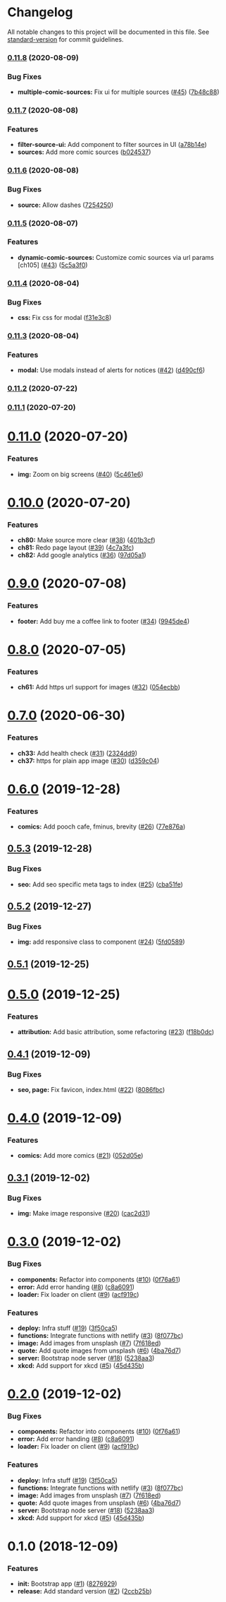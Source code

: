 # Changelog

All notable changes to this project will be documented in this file. See [standard-version](https://github.com/conventional-changelog/standard-version) for commit guidelines.

### [0.11.8](https://github.com/prashanthr/inspire-me/compare/v0.11.7...v0.11.8) (2020-08-09)


### Bug Fixes

* **multiple-comic-sources:** Fix ui for multiple sources ([#45](https://github.com/prashanthr/inspire-me/issues/45)) ([7b48c88](https://github.com/prashanthr/inspire-me/commit/7b48c8851cf563fe2f2566a128b359fa168df48a))

### [0.11.7](https://github.com/prashanthr/inspire-me/compare/v0.11.6...v0.11.7) (2020-08-08)


### Features

* **filter-source-ui:** Add component to filter sources in UI ([a78b14e](https://github.com/prashanthr/inspire-me/commit/a78b14e3a19895230d5c50c1fef8e35265098df1))
* **sources:** Add more comic sources ([b024537](https://github.com/prashanthr/inspire-me/commit/b024537cee8f835332ff751f357c6f497ff42865))

### [0.11.6](https://github.com/prashanthr/inspire-me/compare/v0.11.5...v0.11.6) (2020-08-08)


### Bug Fixes

* **source:** Allow dashes ([7254250](https://github.com/prashanthr/inspire-me/commit/72542509eaadb25f391cd41f07d627043108d47a))

### [0.11.5](https://github.com/prashanthr/inspire-me/compare/v0.11.4...v0.11.5) (2020-08-07)


### Features

* **dynamic-comic-sources:** Customize comic sources via url params [ch105] ([#43](https://github.com/prashanthr/inspire-me/issues/43)) ([5c5a3f0](https://github.com/prashanthr/inspire-me/commit/5c5a3f02b6a2db3a86aa7bc5086ad1c75a61fc6f))

### [0.11.4](https://github.com/prashanthr/inspire-me/compare/v0.11.3...v0.11.4) (2020-08-04)


### Bug Fixes

* **css:** Fix css for modal ([f31e3c8](https://github.com/prashanthr/inspire-me/commit/f31e3c849e899e7cdfdb4ed823f9eb039eee6dc8))

### [0.11.3](https://github.com/prashanthr/inspire-me/compare/v0.11.2...v0.11.3) (2020-08-04)


### Features

* **modal:** Use modals instead of alerts for notices ([#42](https://github.com/prashanthr/inspire-me/issues/42)) ([d490cf6](https://github.com/prashanthr/inspire-me/commit/d490cf6bdf0671f7eedb540b4ca786c52ce0a3c9))

### [0.11.2](https://github.com/prashanthr/inspire-me/compare/v0.11.1...v0.11.2) (2020-07-22)

### [0.11.1](https://github.com/prashanthr/inspire-me/compare/v0.11.0...v0.11.1) (2020-07-20)

<a name="0.11.0"></a>
# [0.11.0](https://github.com/prashanthr/inspire-me/compare/v0.10.0...v0.11.0) (2020-07-20)


### Features

* **img:** Zoom on big screens ([#40](https://github.com/prashanthr/inspire-me/issues/40)) ([5c461e6](https://github.com/prashanthr/inspire-me/commit/5c461e6))



<a name="0.10.0"></a>
# [0.10.0](https://github.com/prashanthr/inspire-me/compare/v0.9.0...v0.10.0) (2020-07-20)


### Features

* **ch80:** Make source more clear ([#38](https://github.com/prashanthr/inspire-me/issues/38)) ([401b3cf](https://github.com/prashanthr/inspire-me/commit/401b3cf))
* **ch81:** Redo page layout ([#39](https://github.com/prashanthr/inspire-me/issues/39)) ([4c7a3fc](https://github.com/prashanthr/inspire-me/commit/4c7a3fc))
* **ch82:** Add google analytics ([#36](https://github.com/prashanthr/inspire-me/issues/36)) ([97d05a1](https://github.com/prashanthr/inspire-me/commit/97d05a1))



<a name="0.9.0"></a>
# [0.9.0](https://github.com/prashanthr/inspire-me/compare/v0.8.0...v0.9.0) (2020-07-08)


### Features

* **footer:** Add buy me a coffee link to footer ([#34](https://github.com/prashanthr/inspire-me/issues/34)) ([9945de4](https://github.com/prashanthr/inspire-me/commit/9945de4))



<a name="0.8.0"></a>
# [0.8.0](https://github.com/prashanthr/inspire-me/compare/v0.7.0...v0.8.0) (2020-07-05)


### Features

* **ch61:** Add https url support for images ([#32](https://github.com/prashanthr/inspire-me/issues/32)) ([054ecbb](https://github.com/prashanthr/inspire-me/commit/054ecbb))



<a name="0.7.0"></a>
# [0.7.0](https://github.com/prashanthr/inspire-me/compare/v0.6.0...v0.7.0) (2020-06-30)


### Features

* **ch33:** Add health check ([#31](https://github.com/prashanthr/inspire-me/issues/31)) ([2324dd9](https://github.com/prashanthr/inspire-me/commit/2324dd9))
* **ch37:** https for plain app image ([#30](https://github.com/prashanthr/inspire-me/issues/30)) ([d359c04](https://github.com/prashanthr/inspire-me/commit/d359c04))



<a name="0.6.0"></a>
# [0.6.0](https://github.com/prashanthr/inspire-me/compare/v0.5.3...v0.6.0) (2019-12-28)


### Features

* **comics:** Add pooch cafe, fminus, brevity ([#26](https://github.com/prashanthr/inspire-me/issues/26)) ([77e876a](https://github.com/prashanthr/inspire-me/commit/77e876a))



<a name="0.5.3"></a>
## [0.5.3](https://github.com/prashanthr/inspire-me/compare/v0.5.2...v0.5.3) (2019-12-28)


### Bug Fixes

* **seo:** Add seo specific meta tags to index ([#25](https://github.com/prashanthr/inspire-me/issues/25)) ([cba51fe](https://github.com/prashanthr/inspire-me/commit/cba51fe))



<a name="0.5.2"></a>
## [0.5.2](https://github.com/prashanthr/inspire-me/compare/v0.5.1...v0.5.2) (2019-12-27)


### Bug Fixes

* **img:** add responsive class to component ([#24](https://github.com/prashanthr/inspire-me/issues/24)) ([5fd0589](https://github.com/prashanthr/inspire-me/commit/5fd0589))



<a name="0.5.1"></a>
## [0.5.1](https://github.com/prashanthr/inspire-me/compare/v0.5.0...v0.5.1) (2019-12-25)



<a name="0.5.0"></a>
# [0.5.0](https://github.com/prashanthr/inspire-me/compare/v0.4.1...v0.5.0) (2019-12-25)


### Features

* **attribution:** Add basic attribution, some refactoring ([#23](https://github.com/prashanthr/inspire-me/issues/23)) ([f18b0dc](https://github.com/prashanthr/inspire-me/commit/f18b0dc))



<a name="0.4.1"></a>
## [0.4.1](https://github.com/prashanthr/inspire-me/compare/v0.4.0...v0.4.1) (2019-12-09)


### Bug Fixes

* **seo, page:** Fix favicon, index.html ([#22](https://github.com/prashanthr/inspire-me/issues/22)) ([8086fbc](https://github.com/prashanthr/inspire-me/commit/8086fbc))



<a name="0.4.0"></a>
# [0.4.0](https://github.com/prashanthr/inspire-me/compare/v0.3.1...v0.4.0) (2019-12-09)


### Features

* **comics:** Add more comics ([#21](https://github.com/prashanthr/inspire-me/issues/21)) ([052d05e](https://github.com/prashanthr/inspire-me/commit/052d05e))



<a name="0.3.1"></a>
## [0.3.1](https://github.com/prashanthr/inspire-me/compare/v0.3.0...v0.3.1) (2019-12-02)


### Bug Fixes

* **img:** Make image responsive ([#20](https://github.com/prashanthr/inspire-me/issues/20)) ([cac2d31](https://github.com/prashanthr/inspire-me/commit/cac2d31))



<a name="0.3.0"></a>
# [0.3.0](https://github.com/prashanthr/inspire-me/compare/v0.1.0...v0.3.0) (2019-12-02)


### Bug Fixes

* **components:** Refactor into components ([#10](https://github.com/prashanthr/inspire-me/issues/10)) ([0f76a61](https://github.com/prashanthr/inspire-me/commit/0f76a61))
* **error:** Add error handing ([#8](https://github.com/prashanthr/inspire-me/issues/8)) ([c8a6091](https://github.com/prashanthr/inspire-me/commit/c8a6091))
* **loader:** Fix loader on client ([#9](https://github.com/prashanthr/inspire-me/issues/9)) ([acf919c](https://github.com/prashanthr/inspire-me/commit/acf919c))


### Features

* **deploy:** Infra stuff ([#19](https://github.com/prashanthr/inspire-me/issues/19)) ([3f50ca5](https://github.com/prashanthr/inspire-me/commit/3f50ca5))
* **functions:** Integrate functions with netlify ([#3](https://github.com/prashanthr/inspire-me/issues/3)) ([8f077bc](https://github.com/prashanthr/inspire-me/commit/8f077bc))
* **image:** Add images from unsplash ([#7](https://github.com/prashanthr/inspire-me/issues/7)) ([7f618ed](https://github.com/prashanthr/inspire-me/commit/7f618ed))
* **quote:** Add quote images from unsplash ([#6](https://github.com/prashanthr/inspire-me/issues/6)) ([4ba76d7](https://github.com/prashanthr/inspire-me/commit/4ba76d7))
* **server:** Bootstrap node server ([#18](https://github.com/prashanthr/inspire-me/issues/18)) ([5238aa3](https://github.com/prashanthr/inspire-me/commit/5238aa3))
* **xkcd:** Add support for xkcd ([#5](https://github.com/prashanthr/inspire-me/issues/5)) ([45d435b](https://github.com/prashanthr/inspire-me/commit/45d435b))



<a name="0.2.0"></a>
# [0.2.0](https://github.com/prashanthr/inspire-me/compare/v0.1.0...v0.2.0) (2019-12-02)


### Bug Fixes

* **components:** Refactor into components ([#10](https://github.com/prashanthr/inspire-me/issues/10)) ([0f76a61](https://github.com/prashanthr/inspire-me/commit/0f76a61))
* **error:** Add error handing ([#8](https://github.com/prashanthr/inspire-me/issues/8)) ([c8a6091](https://github.com/prashanthr/inspire-me/commit/c8a6091))
* **loader:** Fix loader on client ([#9](https://github.com/prashanthr/inspire-me/issues/9)) ([acf919c](https://github.com/prashanthr/inspire-me/commit/acf919c))


### Features

* **deploy:** Infra stuff ([#19](https://github.com/prashanthr/inspire-me/issues/19)) ([3f50ca5](https://github.com/prashanthr/inspire-me/commit/3f50ca5))
* **functions:** Integrate functions with netlify ([#3](https://github.com/prashanthr/inspire-me/issues/3)) ([8f077bc](https://github.com/prashanthr/inspire-me/commit/8f077bc))
* **image:** Add images from unsplash ([#7](https://github.com/prashanthr/inspire-me/issues/7)) ([7f618ed](https://github.com/prashanthr/inspire-me/commit/7f618ed))
* **quote:** Add quote images from unsplash ([#6](https://github.com/prashanthr/inspire-me/issues/6)) ([4ba76d7](https://github.com/prashanthr/inspire-me/commit/4ba76d7))
* **server:** Bootstrap node server ([#18](https://github.com/prashanthr/inspire-me/issues/18)) ([5238aa3](https://github.com/prashanthr/inspire-me/commit/5238aa3))
* **xkcd:** Add support for xkcd ([#5](https://github.com/prashanthr/inspire-me/issues/5)) ([45d435b](https://github.com/prashanthr/inspire-me/commit/45d435b))



<a name="0.1.0"></a>
# 0.1.0 (2018-12-09)


### Features

* **init:** Bootstrap app ([#1](https://github.com/prashanthr/inspire-me/issues/1)) ([8276929](https://github.com/prashanthr/inspire-me/commit/8276929))
* **release:** Add standard version ([#2](https://github.com/prashanthr/inspire-me/issues/2)) ([2ccb25b](https://github.com/prashanthr/inspire-me/commit/2ccb25b))
